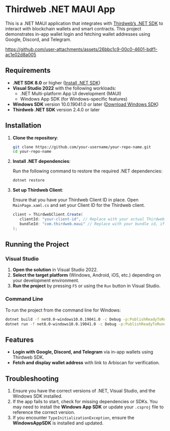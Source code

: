 # Thirdweb .NET MAUI App

This is a .NET MAUI application that integrates with [Thirdweb’s .NET SDK](https://portal.thirdweb.com/dotnet) to interact with blockchain wallets and smart contracts. This project demonstrates in-app wallet login and fetching wallet addresses using Google, Discord, and Telegram.

https://github.com/user-attachments/assets/26bbc1c9-00c0-4601-bdf1-ac1e02d8a005

## Requirements

- **.NET SDK 8.0** or higher ([Install .NET SDK](https://dotnet.microsoft.com/download))
- **Visual Studio 2022** with the following workloads:
  - .NET Multi-platform App UI development (MAUI)
  - Windows App SDK (for Windows-specific features)
- **Windows SDK** version 10.0.19041.0 or later ([Download Windows SDK](https://developer.microsoft.com/en-us/windows/downloads/windows-10-sdk))
- **Thirdweb .NET SDK** version 2.4.0 or later

## Installation

1. **Clone the repository**:

   ```bash
   git clone https://github.com/your-username/your-repo-name.git
   cd your-repo-name
   ```

2. **Install .NET dependencies**:

   Run the following command to restore the required .NET dependencies:

   ```bash
   dotnet restore
   ```

3. **Set up Thirdweb Client**:

   Ensure that you have your Thirdweb Client ID in place. Open `MainPage.xaml.cs` and set your Client ID for the Thirdweb client.

   ```csharp
   client = ThirdwebClient.Create(
      clientId: "your-client-id", // Replace with your actual Thirdweb client ID
      bundleId: "com.thirdweb.maui" // Replace with your bundle id, if building to android also set it as a schema
   );
   ```

## Running the Project

### Visual Studio

1. **Open the solution** in Visual Studio 2022.
2. **Select the target platform** (Windows, Android, iOS, etc.) depending on your development environment.
3. **Run the project** by pressing `F5` or using the `Run` button in Visual Studio.

### Command Line

To run the project from the command line for Windows:

```bash
dotnet build -f net8.0-windows10.0.19041.0 -c Debug -p:PublishReadyToRun=true -p:WindowsPackageType=None
dotnet run -f net8.0-windows10.0.19041.0 -c Debug -p:PublishReadyToRun=true -p:WindowsPackageType=None
```

## Features

- **Login with Google, Discord, and Telegram** via in-app wallets using Thirdweb SDK.
- **Fetch and display wallet address** with link to Arbiscan for verification.

## Troubleshooting

1. Ensure you have the correct versions of .NET, Visual Studio, and the Windows SDK installed.
2. If the app fails to start, check for missing dependencies or SDKs. You may need to install the **Windows App SDK** or update your `.csproj` file to reference the correct version.
3. If you encounter `TypeInitializationException`, ensure the **WindowsAppSDK** is installed and updated.
